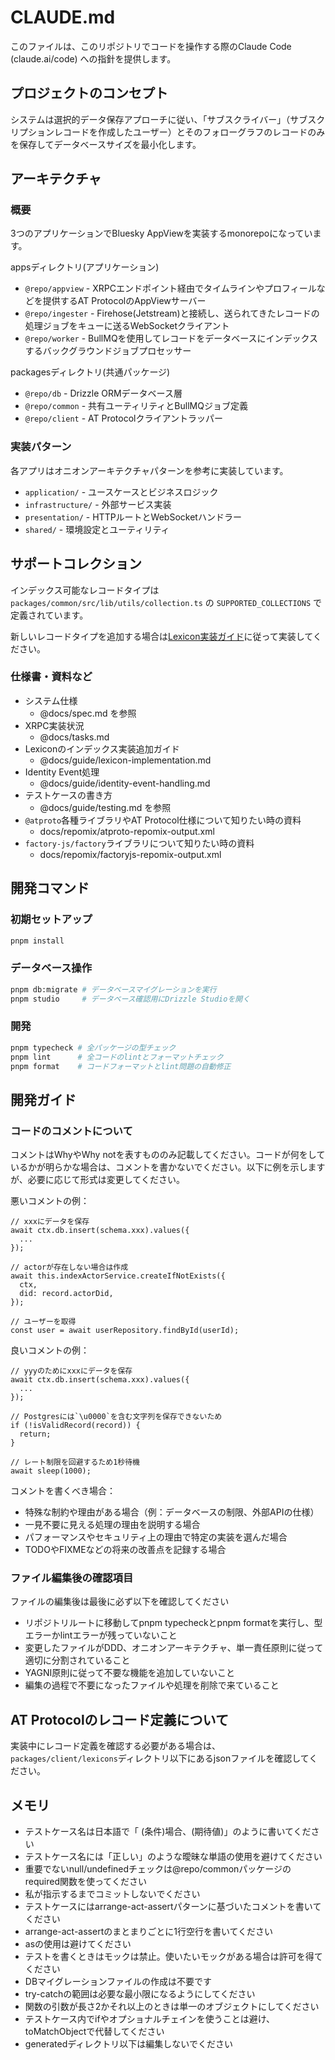 # CLAUDE.md

このファイルは、このリポジトリでコードを操作する際のClaude Code (claude.ai/code) への指針を提供します。

## プロジェクトのコンセプト

システムは選択的データ保存アプローチに従い、「サブスクライバー」（サブスクリプションレコードを作成したユーザー）とそのフォローグラフのレコードのみを保存してデータベースサイズを最小化します。

## アーキテクチャ

### 概要

3つのアプリケーションでBluesky AppViewを実装するmonorepoになっています。

appsディレクトリ(アプリケーション)

- `@repo/appview` - XRPCエンドポイント経由でタイムラインやプロフィールなどを提供するAT ProtocolのAppViewサーバー
- `@repo/ingester` - Firehose(Jetstream)と接続し、送られてきたレコードの処理ジョブをキューに送るWebSocketクライアント
- `@repo/worker` - BullMQを使用してレコードをデータベースにインデックスするバックグラウンドジョブプロセッサー

packagesディレクトリ(共通パッケージ)

- `@repo/db` - Drizzle ORMデータベース層
- `@repo/common` - 共有ユーティリティとBullMQジョブ定義
- `@repo/client` - AT Protocolクライアントラッパー

### 実装パターン

各アプリはオニオンアーキテクチャパターンを参考に実装しています。

- `application/` - ユースケースとビジネスロジック
- `infrastructure/` - 外部サービス実装
- `presentation/` - HTTPルートとWebSocketハンドラー
- `shared/` - 環境設定とユーティリティ

## サポートコレクション

インデックス可能なレコードタイプは `packages/common/src/lib/utils/collection.ts` の `SUPPORTED_COLLECTIONS` で定義されています。

新しいレコードタイプを追加する場合は[Lexicon実装ガイド](docs/lexicon-implementation-guide.md)に従って実装してください。

### 仕様書・資料など

- システム仕様
  - @docs/spec.md を参照
- XRPC実装状況
  - @docs/tasks.md
- Lexiconのインデックス実装追加ガイド
  - @docs/guide/lexicon-implementation.md
- Identity Event処理
  - @docs/guide/identity-event-handling.md
- テストケースの書き方
  - @docs/guide/testing.md を参照
- `@atproto`各種ライブラリやAT Protocol仕様について知りたい時の資料
  - docs/repomix/atproto-repomix-output.xml
- `factory-js/factory`ライブラリについて知りたい時の資料
  - docs/repomix/factoryjs-repomix-output.xml

## 開発コマンド

### 初期セットアップ

```bash
pnpm install
```

### データベース操作

```bash
pnpm db:migrate # データベースマイグレーションを実行
pnpm studio     # データベース確認用にDrizzle Studioを開く
```

### 開発

```bash
pnpm typecheck # 全パッケージの型チェック
pnpm lint      # 全コードのlintとフォーマットチェック
pnpm format    # コードフォーマットとlint問題の自動修正
```

## 開発ガイド

### コードのコメントについて

コメントはWhyやWhy notを表すもののみ記載してください。コードが何をしているかが明らかな場合は、コメントを書かないでください。以下に例を示しますが、必要に応じて形式は変更してください。

悪いコメントの例：

```
// xxxにデータを保存
await ctx.db.insert(schema.xxx).values({
  ...
});

// actorが存在しない場合は作成
await this.indexActorService.createIfNotExists({
  ctx,
  did: record.actorDid,
});

// ユーザーを取得
const user = await userRepository.findById(userId);
```

良いコメントの例：

```
// yyyのためにxxxにデータを保存
await ctx.db.insert(schema.xxx).values({
  ...
});

// Postgresには`\u0000`を含む文字列を保存できないため
if (!isValidRecord(record)) {
  return;
}

// レート制限を回避するため1秒待機
await sleep(1000);
```

コメントを書くべき場合：

- 特殊な制約や理由がある場合（例：データベースの制限、外部APIの仕様）
- 一見不要に見える処理の理由を説明する場合
- パフォーマンスやセキュリティ上の理由で特定の実装を選んだ場合
- TODOやFIXMEなどの将来の改善点を記録する場合

### ファイル編集後の確認項目

ファイルの編集後は最後に必ず以下を確認してください

- リポジトリルートに移動してpnpm typecheckとpnpm formatを実行し、型エラーかlintエラーが残っていないこと
- 変更したファイルがDDD、オニオンアーキテクチャ、単一責任原則に従って適切に分割されていること
- YAGNI原則に従って不要な機能を追加していないこと
- 編集の過程で不要になったファイルや処理を削除で来ていること

## AT Protocolのレコード定義について

実装中にレコード定義を確認する必要がある場合は、`packages/client/lexicons`ディレクトリ以下にあるjsonファイルを確認してください。

## メモリ

- テストケース名は日本語で「 (条件)場合、(期待値)」のように書いてください
- テストケース名には「正しい」のような曖昧な単語の使用を避けてください
- 重要でないnull/undefinedチェックは@repo/commonパッケージのrequired関数を使ってください
- 私が指示するまでコミットしないでください
- テストケースにはarrange-act-assertパターンに基づいたコメントを書いてください
- arrange-act-assertのまとまりごとに1行空行を書いてください
- asの使用は避けてください
- テストを書くときはモックは禁止。使いたいモックがある場合は許可を得てください
- DBマイグレーションファイルの作成は不要です
- try-catchの範囲は必要な最小限になるようにしてください
- 関数の引数が長さ2かそれ以上のときは単一のオブジェクトにしてください
- テストケース内でifやオプショナルチェインを使うことは避け、toMatchObjectで代替してください
- generatedディレクトリ以下は編集しないでください
